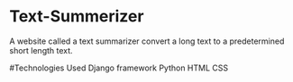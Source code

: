 # Text-Summerizer
A website called a text summarizer convert a long text to a predetermined short length text.

#Technologies Used
Django framework 
Python
HTML
CSS
